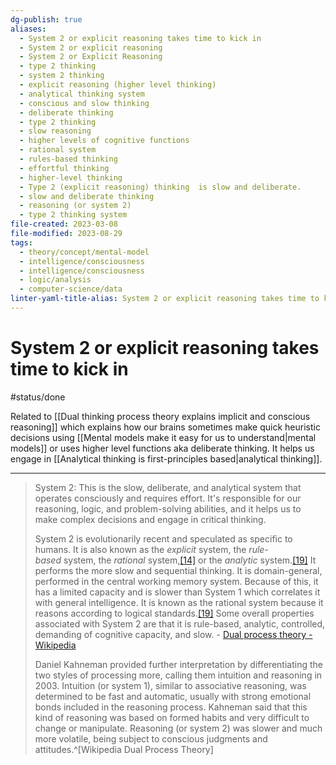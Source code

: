 ```yaml
---
dg-publish: true
aliases:
  - System 2 or explicit reasoning takes time to kick in
  - System 2 or explicit reasoning
  - System 2 or Explicit Reasoning
  - type 2 thinking
  - system 2 thinking
  - explicit reasoning (higher level thinking)
  - analytical thinking system
  - conscious and slow thinking
  - deliberate thinking
  - type 2 thinking
  - slow reasoning
  - higher levels of cognitive functions
  - rational system
  - rules-based thinking
  - effortful thinking
  - higher-level thinking
  - Type 2 (explicit reasoning) thinking  is slow and deliberate.
  - slow and deliberate thinking
  - reasoning (or system 2)
  - type 2 thinking system
file-created: 2023-03-08
file-modified: 2023-08-29
tags:
  - theory/concept/mental-model
  - intelligence/consciousness
  - intelligence/consciousness
  - logic/analysis
  - computer-science/data
linter-yaml-title-alias: System 2 or explicit reasoning takes time to kick in
---
```


# System 2 or explicit reasoning takes time to kick in

#status/done

Related to [[Dual thinking process theory explains implicit and conscious reasoning]] which explains how our brains sometimes make quick heuristic decisions using [[Mental models make it easy for us to understand|mental models]] or uses higher level functions aka deliberate thinking. It helps us engage in [[Analytical thinking is first-principles based|analytical thinking]].

---

> System 2: This is the slow, deliberate, and analytical system that operates consciously and requires effort. It's responsible for our reasoning, logic, and problem-solving abilities, and it helps us to make complex decisions and engage in critical thinking.
> 
> System 2 is evolutionarily recent and speculated as specific to humans. It is also known as the _explicit_ system, the _rule-based_ system, the _rational_ system,[[14]](https://en.wikipedia.org/wiki/Dual_process_theory#cite_note-Evans-14) or the _analytic_ system.[[19]](https://en.wikipedia.org/wiki/Dual_process_theory#cite_note-Tsujii-19) It performs the more slow and sequential thinking. It is domain-general, performed in the central working memory system. Because of this, it has a limited capacity and is slower than System 1 which correlates it with general intelligence. It is known as the rational system because it reasons according to logical standards.[[19]](https://en.wikipedia.org/wiki/Dual_process_theory#cite_note-Tsujii-19) Some overall properties associated with System 2 are that it is rule-based, analytic, controlled, demanding of cognitive capacity, and slow.
> \- [Dual process theory - Wikipedia](https://en.wikipedia.org/wiki/Dual_process_theory)
> 
> Daniel Kahneman provided further interpretation by differentiating the two styles of processing more, calling them intuition and reasoning in 2003. Intuition (or system 1), similar to associative reasoning, was determined to be fast and automatic, usually with strong emotional bonds included in the reasoning process. Kahneman said that this kind of reasoning was based on formed habits and very difficult to change or manipulate. Reasoning (or system 2) was slower and much more volatile, being subject to conscious judgments and attitudes.^[Wikipedia Dual Process Theory]
